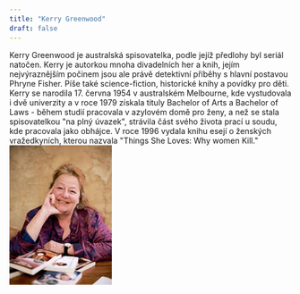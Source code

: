 ```yaml
---
title: "Kerry Greenwood"
draft: false
---
```


Kerry Greenwood je australská spisovatelka, podle jejíž předlohy byl seriál natočen. Kerry je autorkou mnoha divadelních her a knih, jejím nejvýraznějším počinem jsou ale právě detektivní příběhy s hlavní postavou Phryne Fisher. Píše také science-fiction, historické knihy a povídky pro děti. Kerry se narodila 17. června 1954 v australském Melbourne, kde vystudovala i dvě univerzity a v roce 1979 získala tituly Bachelor of Arts a Bachelor of Laws - během studií pracovala v azylovém domě pro ženy, a než se stala spisovatelkou "na plný úvazek", strávila část svého života prací u soudu, kde pracovala jako obhájce. V roce 1996 vydala knihu esejí o ženských vražedkyních, kterou nazvala "Things She Loves: Why women Kill."
<img src="kerry.jpg">